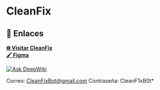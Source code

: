 # CleanFix
## 🚀 Enlaces

<a href="https://clean-fix-summer-camp2025.vercel.app/" target="_blank" rel="noopener noreferrer">**🌐 Visitar CleanFix**</a>
<br/>
<a href="https://www.figma.com/design/GfAnJxaquw0dI3vddDz4UA/CleanFix?m=auto&t=7RPUm7SR1gRhW052-1" target="_blank" rel="noopener noreferrer">**🖌️ Figma**</a>

<!--Documentación-->
[![Ask DeepWiki](https://deepwiki.com/badge.svg)](https://deepwiki.com/hdhdhdhdxd/CleanFix-SummerCamp2025)

<!--Cuenta CleanFix para iniciar sesión-->
Correo: CleanFixBot@gmail.com
Contraseña: CleanF1xB0t*
